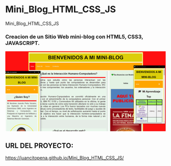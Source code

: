 # Mini_Blog_HTML_CSS_JS
Mini_Blog_HTML_CSS_JS

### Creacion de un Sitio Web mini-blog con HTML5, CSS3, JAVASCRIPT.

![](imagen/miniblog.png)


## URL DEL PROYECTO:

https://juancitopena.github.io/Mini_Blog_HTML_CSS_JS/
